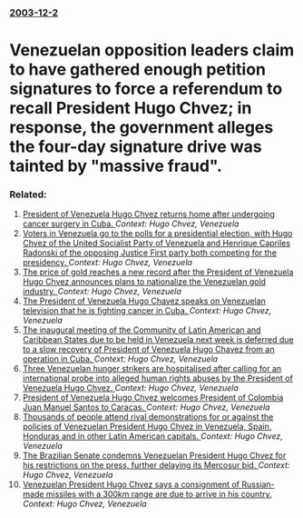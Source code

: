 ### [2003-12-2](/news/2003/12/2/index.md)

# Venezuelan opposition leaders claim to have gathered enough petition signatures to force a referendum to recall President Hugo Chvez; in response, the government alleges the four-day signature drive was tainted by "massive fraud". 




### Related:

1. [President of Venezuela Hugo Chvez returns home after undergoing cancer surgery in Cuba. ](/news/2013/02/18/president-of-venezuela-hugo-chavez-returns-home-after-undergoing-cancer-surgery-in-cuba.md) _Context: Hugo Chvez, Venezuela_
2. [Voters in Venezuela go to the polls for a presidential election, with Hugo Chvez of the United Socialist Party of Venezuela and Henrique Capriles Radonski of the opposing Justice First party both competing for the presidency. ](/news/2012/10/7/voters-in-venezuela-go-to-the-polls-for-a-presidential-election-with-hugo-chavez-of-the-united-socialist-party-of-venezuela-and-henrique-ca.md) _Context: Hugo Chvez, Venezuela_
3. [The price of gold reaches a new record after the President of Venezuela Hugo Chvez announces plans to nationalize the Venezuelan gold industry. ](/news/2011/08/17/the-price-of-gold-reaches-a-new-record-after-the-president-of-venezuela-hugo-chavez-announces-plans-to-nationalize-the-venezuelan-gold-indus.md) _Context: Hugo Chvez, Venezuela_
4. [The President of Venezuela Hugo Chavez speaks on Venezuelan television that he is fighting cancer in Cuba. ](/news/2011/06/30/the-president-of-venezuela-hugo-chavez-speaks-on-venezuelan-television-that-he-is-fighting-cancer-in-cuba.md) _Context: Hugo Chvez, Venezuela_
5. [The inaugural meeting of the Community of Latin American and Caribbean States due to be held in Venezuela next week is deferred due to a slow recovery of President of Venezuela Hugo Chavez from an operation in Cuba. ](/news/2011/06/30/the-inaugural-meeting-of-the-community-of-latin-american-and-caribbean-states-due-to-be-held-in-venezuela-next-week-is-deferred-due-to-a-slo.md) _Context: Hugo Chvez, Venezuela_
6. [Three Venezuelan hunger strikers are hospitalised after calling for an international probe into alleged human rights abuses by the President of Venezuela Hugo Chvez. ](/news/2011/02/21/three-venezuelan-hunger-strikers-are-hospitalised-after-calling-for-an-international-probe-into-alleged-human-rights-abuses-by-the-president.md) _Context: Hugo Chvez, Venezuela_
7. [President of Venezuela Hugo Chvez welcomes President of Colombia Juan Manuel Santos to Caracas. ](/news/2010/11/2/president-of-venezuela-hugo-chavez-welcomes-president-of-colombia-juan-manuel-santos-to-caracas.md) _Context: Hugo Chvez, Venezuela_
8. [ Thousands of people attend rival demonstrations for or against the policies of Venezuelan President Hugo Chvez in Venezuela, Spain, Honduras and in other Latin American capitals. ](/news/2009/09/5/thousands-of-people-attend-rival-demonstrations-for-or-against-the-policies-of-venezuelan-president-hugo-chavez-in-venezuela-spain-hondur.md) _Context: Hugo Chvez, Venezuela_
9. [ The Brazilian Senate condemns Venezuelan President Hugo Chvez for his restrictions on the press, further delaying its Mercosur bid. ](/news/2009/09/4/the-brazilian-senate-condemns-venezuelan-president-hugo-chavez-for-his-restrictions-on-the-press-further-delaying-its-mercosur-bid.md) _Context: Hugo Chvez, Venezuela_
10. [ Venezuelan President Hugo Chvez says a consignment of Russian-made missiles with a 300km range are due to arrive in his country. ](/news/2009/09/12/venezuelan-president-hugo-chavez-says-a-consignment-of-russian-made-missiles-with-a-300km-range-are-due-to-arrive-in-his-country.md) _Context: Hugo Chvez, Venezuela_
